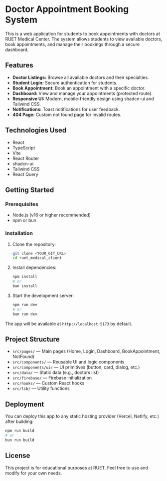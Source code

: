 
# Doctor Appointment Booking System

This is a web application for students to book appointments with doctors at RUET Medical Center. The system allows students to view available doctors, book appointments, and manage their bookings through a secure dashboard.

## Features

- **Doctor Listings:** Browse all available doctors and their specialties.
- **Student Login:** Secure authentication for students.
- **Book Appointment:** Book an appointment with a specific doctor.
- **Dashboard:** View and manage your appointments (protected route).
- **Responsive UI:** Modern, mobile-friendly design using shadcn-ui and Tailwind CSS.
- **Notifications:** Toast notifications for user feedback.
- **404 Page:** Custom not found page for invalid routes.

## Technologies Used

- React
- TypeScript
- Vite
- React Router
- shadcn-ui
- Tailwind CSS
- React Query

## Getting Started

### Prerequisites

- Node.js (v16 or higher recommended)
- npm or bun

### Installation

1. Clone the repository:
   ```sh
   git clone <YOUR_GIT_URL>
   cd ruet_medical_client
   ```
2. Install dependencies:
   ```sh
   npm install
   # or
   bun install
   ```
3. Start the development server:
   ```sh
   npm run dev
   # or
   bun run dev
   ```

The app will be available at `http://localhost:5173` by default.

## Project Structure

- `src/pages/` — Main pages (Home, Login, Dashboard, BookAppointment, NotFound)
- `src/components/` — Reusable UI and logic components
- `src/components/ui/` — UI primitives (button, card, dialog, etc.)
- `src/data/` — Static data (e.g., doctors list)
- `src/firebase/` — Firebase initialization
- `src/hooks/` — Custom React hooks
- `src/lib/` — Utility functions

## Deployment

You can deploy this app to any static hosting provider (Vercel, Netlify, etc.) after building:

```sh
npm run build
# or
bun run build
```

## License

This project is for educational purposes at RUET. Feel free to use and modify for your own needs.
